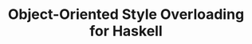 ---
title: Object-Oriented Style Overloading for Haskell
paper-url: http://research.microsoft.com/en-us/um/people/simonpj/papers/oo-haskell/overloading.pdf
authors:
- Mark Shields
- Simon Peyton Jones
type: paper
tags:
- type classes
doHaskell-type: research paper
dohaskell-year: 2001
---